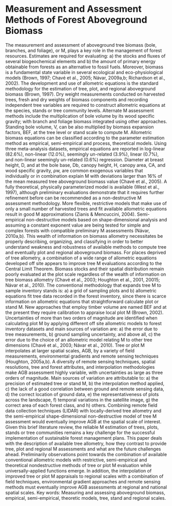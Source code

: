 # Measurement and Assessment Methods of Forest Aboveground Biomass

The measurement and assessment of aboveground tree biomass (bole, branches, and
foliage), or M, plays a key role in the management of forest resources. Estimates are required
for evaluating: a) the stocks and fluxes of several biogeochemical elements and b) the
amount of primary energy obtainable from forests as an alternative to fossil fuels. Moreover,
biomass is a fundamental state variable in several ecological and eco-physiological models
(Brown, 1997; Chavé et al., 2005; Návar, 2009a,b; Richardson et al., 2002). The development
and use of allometric equations is the standard methodology for the estimation of tree, plot,
and regional aboveground biomass (Brown, 1997). Dry weight measurements conducted on
harvested trees, fresh and dry weights of biomass components and recording independent
tree variables are required to construct allometric equations at the species, stands or tree
community levels. Alternate M assessment methods include the multiplication of bole
volume by its wood specific gravity; with branch and foliage biomass integrated using other
approaches. Standing bole volume, V, can be also multiplied by biomass expansion factors,
BEF, at the tree level or stand scale to compute M. Allometric biomass equations can be
classified according to the parameter estimation method as empirical, semi-empirical and
process, theoretical models. Using three meta-analysis datasets, empirical equations are
reported in log-linear (82.6%), non-linear (12.0%), seemingly un-related (3.9%), linear (0.7%),
and non-linear seemingly un-related (0.6%) regression. Diameter at breast height, D, and at
the bole base, Db, canopy height, H, canopy area, CA, and wood specific gravity, ρw, are
common exogenous variables that individually or in combination explain M with deviations
larger than 16% of the mean measured tree aboveground biomass value (Chavé et al., 2005).
A fully theoretical, physically parameterized model is available (West et al., 1997), although
preliminary evaluations demonstrate that it requires further refinement before can be
recommended as a non-destructive M assessment methodology. More flexible, restrictive
models that make use of only a small number of harvested trees and fit available allometric
equations result in good M approximations (Zianis & Mencuccini, 2004). Semi-empirical
non-destructive models based on shape-dimensional analysis and assuming a constant
exponent value are being tested for simple and complex forests with compatible preliminary
M assessments (Návar, 2010a,b). This wealth of information on biomass allometry
necessitates be properly describing, organizing, and classifying in order to better
understand weakness and robustness of available methods to compute tree and eventually
plot and regional aboveground biomass. For places deprived of tree allometry, a
combination of a wide range of allometric equations developed off site appears to improve
tree M evaluations according to the Central Limit Theorem.
Biomass stocks and their spatial distribution remain poorly evaluated at the plot scale
regardless of the wealth of information on tree biomass allometry (Chavé et al., 2003;
Houghton et al., 2001, 20015; Návar et al., 2010). The conventional methodology that
expands tree M to sample inventory stands is: a) a grid of sampling plots and b) allometric
equations fit tree data recorded in the forest inventory, since there is scarce information on
allometric equations that straightforward calculate plot or stand M. New approaches that
employ timber volume are named BEF and at the present they require calibration to
appraise local plot M (Brown, 2002). Uncertainties of more than two orders of magnitude are
identified when calculating plot M by applying different off site allometric models to forest
inventory datasets and main sources of variation are: a) the error due to tree measurements,
b) ground sampling uncertainty, and above all, c) the error due to the choice of an allometric
model relating M to other tree dimensions (Chavé et al., 2003; Návar et al., 2010).
Tree or plot M interpolates at larger spatial scales, AGB, by a variety of field measurements,
environmental gradients and remote sensing techniques (Houghton, 2005a,b). A diversity of
remote sensing techniques, spatial resolutions, tree and forest attributes, and interpolation
methodologies make AGB assessment highly variable, with uncertainties as large as three
orders of magnitude. Main sources of variation are attributable to: a) the precision of
estimated tree or stand M, b) the interpolation method applied, c) the lack of a good
correlation between ground and remote sensing data, d) the correct location of ground data,
e) the representativeness of plots across the landscape, f) temporal variations in the satellite
image, g) the correct area of each forest class, and h) others. Combining remote field data
collection techniques (LIDAR) with locally-derived tree allometry and the semi-empirical
shape-dimensional non-destructive model of tree M assessment would eventually improve
AGB at the spatial scale of interest.
Given this brief literature review, the reliable M estimation of trees, plots, stands or tree
communities remains a key challenge for the successful implementation of sustainable forest
management plans. This paper deals with the description of available tree allometry, how
they contrast to provide tree, plot and regional M assessments and what are the future
challenges ahead. Preliminarily observations point towards the combination of available
conventional allometric models with restrictive, semi-empirical and theoretical nondestructive methods of tree or plot M evaluation while universally-applied functions
emerge. In addition, the interpolation of improved tree or plot M appraisals to regional
scales with a combination of field techniques, environmental gradient approaches and
remote sensing methods must eventually improve AGB assessments at regional and
national spatial scales.
Key words: Measuring and assessing aboveground biomass, empirical, semi-empirical,
theoretic models, tree, stand and regional scales. 
